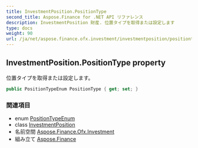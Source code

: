 ```yaml
---
title: InvestmentPosition.PositionType
second_title: Aspose.Finance for .NET API リファレンス
description: InvestmentPosition 財産. 位置タイプを取得または設定します
type: docs
weight: 90
url: /ja/net/aspose.finance.ofx.investment/investmentposition/positiontype/
---
```

## InvestmentPosition.PositionType property

位置タイプを取得または設定します。

```csharp
public PositionTypeEnum PositionType { get; set; }
```

### 関連項目

* enum [PositionTypeEnum](../../positiontypeenum/)
* class [InvestmentPosition](../)
* 名前空間 [Aspose.Finance.Ofx.Investment](../../investmentposition/)
* 組み立て [Aspose.Finance](../../../)


